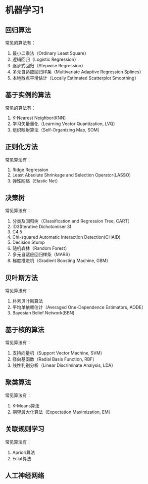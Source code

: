 # 机器学习1

<!-- ## 监督学习
常见算法有： 

1. 逻辑回归（Logistic Regression）
2. 反向传递神经网络（Back Propagation Neural Network）

## 非监督学习
常见算法有：

1. Apriori算法
2. K-Means算法

## 半监督学习
常见算法有：

1. 图论推理算法（Graph Inference）
2. 拉普拉斯支持向量机（Laplacian SVM）

## 强化学习 -->
## 回归算法
常见的算法有：

1. 最小二乘法（Ordinary Least Square）
2. 逻辑回归（Logistic Regression）
3. 逐步式回归（Stepwise Regression）
4. 多元自适应回归样条（Multivariate Adaptive Regression Splines）
5. 本地散点平滑估计（Locally Estimated Scatterplot Smoothing）

## 基于实例的算法
常见的算法有：

1. K-Nearest Neighbor(KNN)
2. 学习矢量量化（Learning Vector Quantization, LVQ）
3. 组织映射算法（Self-Organizing Map, SOM）

## 正则化方法
常见算法有：

1. Ridge Regression
2. Least Absolute Shrinkage and Selection Operator(LASSO)
3. 弹性网络（Elastic Net）

## 决策树
常见算法有：

1. 分类及回归树（Classification and Regression Tree, CART）
2. ID3(Iterative Dichotomiser 3)
3. C4.5
4. Chi-squared Automatic Interaction Detection(CHAID)
5. Decision Stump
6. 随机森林（Random Forest）
7. 多元自适应回归样条（MARS）
8. 梯度推进机（Gradient Boosting Machine, GBM）

## 贝叶斯方法
常见算法有：

1. 朴素贝叶斯算法
2. 平均单依赖估计（Averaged One-Dependence Estimators, AODE）
3. Bayesian Belief Network(BBN)

## 基于核的算法
常见算法有：

1. 支持向量机（Support Vector Machine, SVM）
2. 径向基函数（Radial Basis Function, RBF）
3. 线性判别分析（Linear Discriminate Analysis, LDA）

## 聚类算法
常见算法有：

1. K-Means算法
2. 期望最大化算法（Expectation Maximization, EM）

## 关联规则学习
常见算法有：

1. Apriori算法
2. Eclat算法

## 人工神经网络
